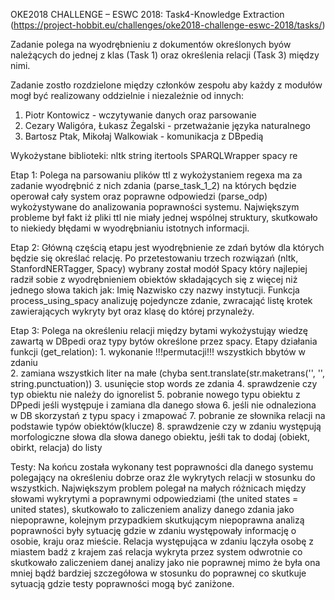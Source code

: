 OKE2018 CHALLENGE – ESWC 2018: Task4-Knowledge Extraction (https://project-hobbit.eu/challenges/oke2018-challenge-eswc-2018/tasks/)

Zadanie polega na wyodrębnieniu z dokumentów określonych byów 
należących do jednej z klas (Task 1) oraz określenia relacji (Task 3) między nimi.

Zadanie zostło rozdzielone między członków zespołu aby każdy z modułów mogł być realizowany oddzielnie 
i niezależnie od innych:
  1) Piotr Kontowicz - wczytywanie danych oraz parsowanie
  2) Cezary Waligóra, Łukasz Żegalski - przetważanie języka naturalnego 
  3) Bartosz Ptak, Mikołaj Walkowiak - komunikacja z DBpedią

Wykożystane biblioteki:
  nltk
  string
  itertools
  SPARQLWrapper 
  spacy
  re

Etap 1: 
  Polega na parsowaniu plików ttl z wykożystaniem regexa ma za zadanie wyodrębnić z nich zdania (parse_task_1_2) na których będzie operował cały system
  oraz poprawne odpowiedzi (parse_odp) wykożystywane do analizowania poprawności systemu. Największym probleme był fakt iż pliki ttl nie miały 
  jednej wspólnej struktury, skutkowało to niekiedy błędami w wyodrębnianiu istotnych informacji. 

Etap 2: 
  Główną częścią etapu jest wyodrębnienie ze zdań bytów dla których będzie się określać relację. Po przetestowaniu trzech rozwiązań
  (nltk, StanfordNERTagger, Spacy) wybrany został modół Spacy który najlepiej radził sobie z wyodrębnieniem obiektów składających się z więcej 
  niż jednego słowa takich jak: Imię Nazwisko czy nazwy instytucji. Funkcja  process_using_spacy analizuję pojedyncze zdanie, zwracająć listę 
  krotek zawierających wykryty byt oraz klasę do której przynależy. 

Etap 3: 
  Polega na określeniu relacji między bytami wykożystująy wiedzę zawartą w DBpedi oraz typy bytów określone przez spacy.
  Etapy działania funkcji (get_relation):
    1. wykonanie !!!permutacji!!! wszystkich bbytów w zdaniu   
    2. zamiana wszystkich liter na małe (chyba sent.translate(str.maketrans('', '', string.punctuation))
    3. usunięcie stop words ze zdania
    4. sprawdzenie czy typ obiektu nie należy do ignorelist
    5. pobranie nowego typu obiektu z DPpedi jeśli występuje i zamiana dla danego słowa
    6. jeśli nie odnaleziona w DB skorzystań z typu spacy i zmapować 
    7. pobranie ze słownika relacji na podstawie typów obiektów(klucze)
    8. sprawdzenie czy w zdaniu występują morfologiczne słowa dla słowa danego obiektu, jeśłi tak to dodaj (obiekt, obirkt, relacja) do listy

Testy:
  Na końcu została wykonany test poprawności dla danego systemu polegający na określeniu dobrze oraz źle wykrytych relacji w stosunku do wszystkich.
  Największym problem polegał na małych różnicach między słowami wykrytymi a poprawnymi odpowiedziami (the united states = united states),
  skutkowało to zaliczeniem analizy danego zdania jako niepoprawne, kolejnym przypadkiem skutkującym niepoprawna analizą poprawności były sytuację 
  gdzie w zdaniu występowały informację o osobie, kraju oraz mieście. Relacja występująca w zdaniu lączyła osobę z miastem badź z krajem zaś
  relacja wykryta przez system odwrotnie co skutkowało zaliczeniem danej analizy jako nie poprawnej mimo że była ona mniej bądź bardziej szczegółowa
  w stosunku do poprawnej co skutkuje sytuacją gdzie testy poprawności mogą być zaniżone.
 
